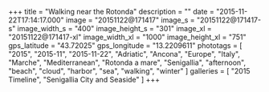 +++
title = "Walking near the Rotonda"
description = ""
date = "2015-11-22T17:14:17.000"
image = "20151122@171417"
image_s = "20151122@171417-s"
image_width_s = "400"
image_height_s = "301"
image_xl = "20151122@171417-xl"
image_width_xl = "1000"
image_height_xl = "751"
gps_latitude = "43.72025"
gps_longitude = "13.2209611"
phototags = [ "2015", "2015-11", "2015-11-22", "Adriatic", "Ancona", "Europe", "Italy", "Marche", "Mediterranean", "Rotonda a mare", "Senigallia", "afternoon", "beach", "cloud", "harbor", "sea", "walking", "winter" ]
galleries = [ "2015 Timeline", "Senigallia City and Seaside" ]
+++
